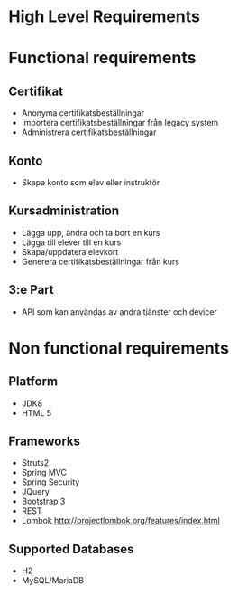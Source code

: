 High Level Requirements
=========
# Functional requirements

## Certifikat
* Anonyma certifikatsbeställningar
* Importera certifikatsbeställningar från legacy system
* Administrera certifikatsbeställningar

## Konto
* Skapa konto som elev eller instruktör

## Kursadministration
* Lägga upp, ändra och ta bort en kurs
* Lägga till elever till en kurs
* Skapa/uppdatera elevkort
* Generera certifikatsbeställningar från kurs

## 3:e Part
* API som kan användas av andra tjänster och devicer

# Non functional requirements
## Platform
* JDK8
* HTML 5

## Frameworks
* Struts2
* Spring MVC
* Spring Security
* JQuery
* Bootstrap 3
* REST
* Lombok http://projectlombok.org/features/index.html

## Supported Databases
* H2
* MySQL/MariaDB